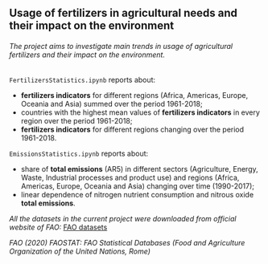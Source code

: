 ## Usage of fertilizers in agricultural needs and their impact on the environment

###### The project aims to investigate main trends in usage of agricultural fertilizers and their impact on the environment.

`FertilizersStatistics.ipynb` reports about:
- **fertilizers indicators** for different regions (Africa, Americas, Europe, Oceania and Asia) summed over the 
  period 1961-2018;
- countries with the highest mean values of **fertilizers indicators** in every region over the period 1961-2018;
- **fertilizers indicators** for different regions changing over the period 1961-2018.

`EmissionsStatistics.ipynb` reports about:
- share of **total emissions** (AR5) in different sectors (Agriculture, Energy, Waste, Industrial processes and product use)
  and regions (Africa, Americas, Europe, Oceania and Asia) changing over time (1990-2017);
- linear dependence of nitrogen nutrient consumption and nitrous oxide **total emissions**.


_All the datasets in the current project were downloaded from official website of FAO:_
[FAO datasets] 

_FAO (2020) FAOSTAT: FAO Statistical Databases (Food and Agriculture Organization of the United Nations, Rome)_

[FAO datasets]: http://www.fao.org/faostat/en/#data/EF